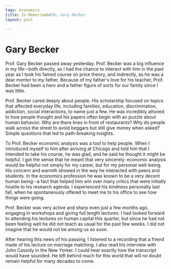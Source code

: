 ```yaml
--- 
tags: economics
title: In Memoriam&#58; Gary Becker
layout: post

---
```


# Gary Becker

Prof. Gary Becker passed away yesterday. Prof. Becker was a big influence in my life--both directly, as I had the chance to interact with him in the past year as I took his famed course on price theory, and indirectly, as he was a dear mentor to my father. Because of my father's love for his teacher, Prof. Becker had been a hero and a father figure of sorts for our family since I was little. 

Prof. Becker cared deeply about people. His scholarship focused on topics that affected everyday life, including families, education, discrimination, addiction, social interactions, to name just a few. He was incredibly attuned to how people thought and his papers often begin with an puzzle about human behavior. Why are there lines in front of restaurants? Why do people walk across the street to avoid beggars but still give money when asked? Simple questions that led to path-breaking insights. 

To Prof. Becker economic analysis was a tool to help people. When I introduced myself to him after arriving at Chicago and told him that I intended to take his course, he was glad, and he said he thought it might be helpful. I got the sense that he meant that very sincerely: economic analysis would be helpful not simply for my career, but for my personal well-being. His concern and warmth showed in the way he interacted with peers and students. In the economics profession he was known to be a very decent human being--a fact that helped him win over many critics that were initially hostile to his research agenda. I experienced his kindness personally last fall, when he spontaneously offered to meet me to his office to see how things were going. 

Prof. Becker was very active and sharp even just a few months ago, engaging in workshops and giving full length lectures. I had looked forward to attending his lectures on human capital this quarter, but since he had not been feeling well he did not teach as usual for the past few weeks. I did not imagine that he would not be among us so soon. 

After hearing this news of his passing, I listened to a recording that a friend made of his lecture on marriage matching. I also read his interview with John Cassidy in the New Yorker. I could hear exactly how the transcript would have sounded. He left behind much for this world that will no doubt remain helpful for many decades to come.  

